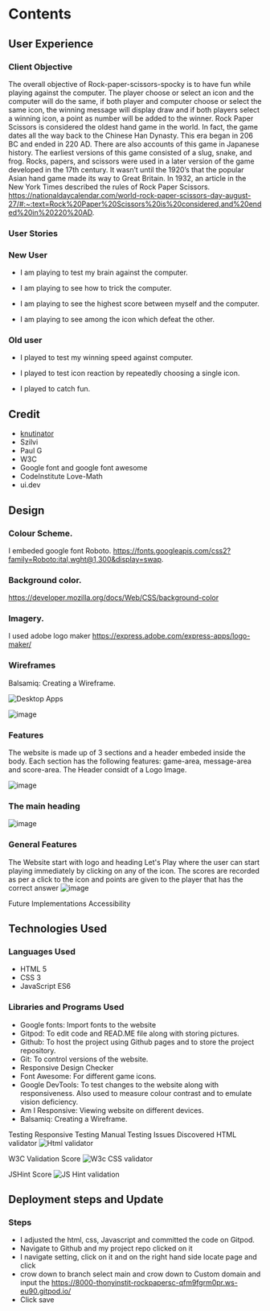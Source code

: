 # Contents

## User Experience

### Client Objective

The overall objective of Rock-paper-scissors-spocky is to have fun while playing against the computer. The player choose or select an icon and the computer will do the same, if both player and computer choose or select the same icon, the winning message will display draw and if both players select a winning icon, a point as number will be added to the winner. Rock Paper Scissors is considered the oldest hand game in the world. In fact, the game dates all the way back to the Chinese Han Dynasty. This era began in 206 BC and ended in 220 AD. There are also accounts of this game in Japanese history. The earliest versions of this game consisted of a slug, snake, and frog. Rocks, papers, and scissors were used in a later version of the game developed in the 17th century. It wasn’t until the 1920’s that the popular Asian hand game made its way to Great Britain. In 1932, an article in the New York Times described the rules of Rock Paper Scissors. https://nationaldaycalendar.com/world-rock-paper-scissors-day-august-27/#:~:text=Rock%20Paper%20Scissors%20is%20considered,and%20ended%20in%20220%20AD. 

### User Stories

### New User

+ I am playing to test my brain against the computer.

+ I am playing to see how to trick the computer.

+ I am playing to see the highest score between myself and the computer.

+ I am playing to see among the icon which defeat the other.

### Old user

+ I played to test my winning speed against computer.

+ I played to test icon reaction by repeatedly choosing a single icon.

+ I played to catch fun.

## Credit
+ [knutinator](https://github.com/knutinator/lets-play-rpsls)
+ Szilvi
+ Paul G
+ W3C
+ Google font and google font awesome
+ CodeInstitute Love-Math
+ ui.dev


## Design

### Colour Scheme.

I embeded google font Roboto. https://fonts.googleapis.com/css2?family=Roboto:ital,wght@1,300&display=swap.

### Background color. 

https://developer.mozilla.org/docs/Web/CSS/background-color

### Imagery.
I used adobe logo maker https://express.adobe.com/express-apps/logo-maker/

### Wireframes

Balsamiq: Creating a Wireframe.

![Desktop Apps](https://user-images.githubusercontent.com/122373462/225008450-da8d36d3-68b3-4b99-9ee4-51c7462d5a14.jpg)

![image](https://user-images.githubusercontent.com/122373462/225008707-a2502edf-36e7-40ad-8dbb-494130a74140.png)


### Features

The website is made up of 3 sections and a header embeded inside the body. Each section has the following features: game-area, message-area and score-area.
The Header considt of a Logo Image.

![image](https://user-images.githubusercontent.com/122373462/225292419-31e21553-53e6-4375-9cce-7783f15fb8bc.png)

### The main heading

![image](https://user-images.githubusercontent.com/122373462/225014759-42085b7a-bde6-4377-9924-00282f132d7a.png)


### General Features

The Website start with logo and heading Let's Play where the user can start playing immediately by clicking on any of the icon. The scores are recorded as per a click to the icon and points are given to the player that has the correct answer
![image](https://user-images.githubusercontent.com/122373462/225292137-edbe8036-ffca-4968-ab63-b0b9e5447b04.png)


Future Implementations
Accessibility

## Technologies Used

### Languages Used
+ HTML 5
+ CSS 3
+ JavaScript ES6

### Libraries and Programs Used

+ Google fonts: Import fonts to the website
+ Gitpod: To edit code and READ.ME file along with storing pictures.
+ Github: To host the project using Github pages and to store the project repository.
+ Git: To control versions of the website.
+ Responsive Design Checker
+ Font Awesome: For different game icons.
+ Google DevTools: To test changes to the website along with responsiveness. Also used to measure colour contrast and to emulate vision deficiency.
+ Am I Responsive: Viewing website on different devices.
+ Balsamiq: Creating a Wireframe.

Testing
Responsive Testing
Manual Testing
Issues Discovered
HTML validator
![Html validator](https://user-images.githubusercontent.com/122373462/225036873-3b1f9ce6-c8b7-4ae4-a001-bd936f109d0d.jpg)


W3C Validation Score
![W3c CSS validator](https://user-images.githubusercontent.com/122373462/225036424-750275bc-993d-446c-bfe8-fc607e55e6ef.jpg)

JSHint Score
![JS Hint validation](https://user-images.githubusercontent.com/122373462/225036603-eb5eeb43-2729-457c-b078-ae7ae6e96f05.jpg)

## Deployment steps and Update

### Steps
+ I adjusted the html, css, Javascript and committed the code on Gitpod.
+ Navigate to Github and my project  repo clicked on it
+ I navigate setting, click on it and on the right hand side locate page and click
+ crow down to branch select main and crow down to Custom domain and input the https://8000-thonyinstit-rockpapersc-qfm9fgrm0pr.ws-eu90.gitpod.io/
+ Click save


